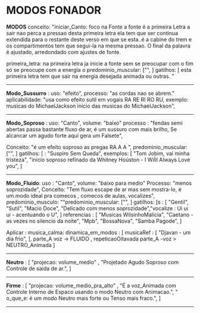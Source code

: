 # MODOS FONADOR

**MODOS**
 conceito: "iniciar_Canto: foco na Fonte a fonte é a primeira Letra a sair nao perca a pressao desta primeira letra ela tem que ser continua extendida para o restante deste verso em que se esta..é a cabine do trem e os compartimentos tem que segui-la na mesma pressao. O final da palavra é ajustado, arredondado com ajustes de fonte.

primeira_letra: na primeira letra ja inicie a fonte sem se preocupar com o fim só se preocupe com a energia o predominio_muscular: ["", ]
gatilhos: [ esta primeira letra tem que sair na energia desejada animada ou outras.
"

---

**Modo_Sussurro** :
uso: "efeito",
processo: "as cordas nao se abrem."
aplicabilidade: "usa como efeito sutil em vogais RA RE RI RO RU, exemplo: musicas do MichaelJackson inicio das musicas do MichaelJackson",

---

**Modo_Soproso** :
uso: "Canto",
volume: "baixo"
processo : "fendas semi abertas passa bastante fluxo de ar, é um sussuro com mais brilho, Se alcancar um agudo forte aqui gera um Falsete",

Conceito: "é um efeito soproso  as pregas  RA A A ", predominio_muscular: ["", ]
gatilhos: [ : "Suspiro Sem Queda", exemplos: [ "Tom Jobim, vai minha tristeza", "inicio soproso refinado da Whitney Hoúston - I Wiĺll Always Love you", ]

---

**Modo_Fluido**:
uso : "Canto",
volume: "baixo para medio"
Processo: "menos soprozidade",
Conceito: "Tem fluxo escape de ar mas sem mostra-lo, é um.modo ideal pra comecos , comecos de aulas, vocalizes",
predominio_musculo: ""predominio_muscular: ["", ]
gatilhos: [s : [ "Gentil", "Sutil", "Macio Doce", "Delicado com menos soprozidade","vocalize : Ui ui ui - acentuando o U", ]
referencias : [ "Musicas WilsinhoMalicia", "Caetano - as vezes no silencio da noite", "Mpb",  "BossaNova", "Samba Pagode",  ]

Aplicar :
  musica_calma:
    dinamica_em_modos : [  musicaRef : [ "Djavan - um dia frio",  ], parte_A voz -> FLUIDO , repeticaoOitavada parte_A -voz > NEUTRO_Animada  ]

---

**Neutro** : [  "projecao: volume_medio" ,  "Projetado Agudo Soproso com Controle de saida de ar.",  ]

---

**Firme** : [ "projecao: volume_medio_pra_alto" , "É a voz_Animada com Controle Interno de Espaco usando o modo Neutro com Animacao.",  " o_que_e: é um modo Neutro mais forte ou Tenso mais fraco.",   ]

---


